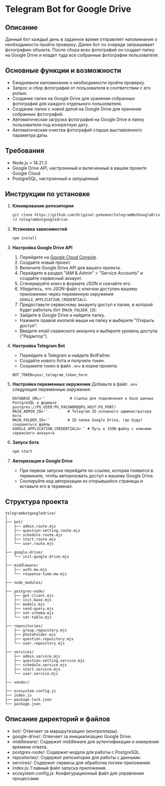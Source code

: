 # Telegram Bot for Google Drive

## Описание

Данный бот каждый день в заданное время отправляет напоминание о необходимости пройти проверку. Далее бот по очереди запрашивает фотографию объекта. После сбора всех фотографий он создает папку на Google Drive и кладет туда все собранные фотографии пользователя.

## Основные функции и возможности

- Ежедневное напоминание о необходимости пройти проверку.
- Запрос и сбор фотографий от пользователя в соответствии с его ролью.
- Создание папки на Google Drive для хранения собранных фотографий для каждого отдельного пользователя.
- Создание папки с новой датой на Google Drive для хранения собранных фотографий.
- Автоматическая загрузка фотографий на Google Drive в папку пользователя под конкретную дату.
- Автоматическая очистка фотографий старше выставленного параметра даты.

## Требования

- Node.js > 14.21.3
- Google Drive API, настроенный и включенный в вашем проекте Google Cloud
- PostgreSQL, настроенный и запущенный

## Инструкции по установке

1. **Клонирование репозитория**
    ```sh
    git clone https://github.com/Original-pokemon/telegramBotGoogleDrive.git
    cd telegrambotgoogledrive
    ```

2. **Установка зависимостей**
    ```sh
    npm install
    ```

3. **Настройка Google Drive API**
    1. Перейдите на [Google Cloud Console](https://console.cloud.google.com/).
    2. Создайте новый проект.
    3. Включите Google Drive API для вашего проекта.
    4. Перейдите в раздел "IAM & Admin" > "Service Accounts" и создайте сервисный аккаунт.
    5. Сгенерируйте ключ в формате JSON и скачайте его.
    6. Убедитесь, что JSON-файл с ключом доступен вашему приложению через переменную окружения `GOOGLE_APPLICATION_CREDENTIALS`.
    7. Предоставьте сервисному аккаунту доступ к папке, в которой будет работать бот (`MAIN_FOLDER_ID`):
    - Зайдите в Google Drive и найдите папку.
    - Нажмите правой кнопкой мыши на папку и выберите "Открыть доступ".
    - Введите email сервисного аккаунта и выберите уровень доступа ("Редактор").

4. **Настройка Telegram Bot**
    - Перейдите в Telegram и найдите BotFather.
    - Создайте нового бота и получите токен.
    - Сохраните токен в файл `.env` в корне проекта:
    ```env
    BOT_TOKEN=your_telegram_token_here
    ```

5. **Настройка переменных окружения**
    Добавьте в файл `.env` следующие переменные окружения:
    ```env
    DATABASE_URL=''           # Ссылка для подключения к базе данных PostgreSQL в формате postgres://PG_USER:PG_PASSWORD@PG_HOST:PG_PORT/
    MAIN_ADMIN_ID=''         # Telegram ID основного администратора бота
    MAIN_FOLDER_ID=''        # ID папки Google Drive, где будут сохраняться файлы
    GOOGLE_APPLICATION_CREDENTIALS='' # Путь к JSON-файлу с ключами сервисного аккаунта
    ```

6. **Запуск бота**
    ```sh
    npm start
    ```

7. **Авторизация в Google Drive**
    - При первом запуске перейдите по ссылке, которая появится в терминале, чтобы авторизовать доступ к вашему Google Drive.
    - Скопируйте код авторизации из открывшейся страницы и вставьте его в терминал.

## Структура проекта

```plaintext
telegrambotgoogledrive/
│
├── bot/
│   ├── admin.route.mjs
│   ├── question-setting.route.mjs
│   ├── schedule.route.mjs
│   ├── start.route.mjs
│   └── user.route.mjs
│
├── google-drive/
│   └── init-google-drive.mjs
│
├── middleware/
│   ├── auth.mw.mjs
│   └── response-time.mw.mjs
│
├── node_modules/
│
├── postgres-node/
│   ├── get-client.mjs
│   ├── init-base.mjs
│   ├── models.mjs
│   ├── send-query.mjs
│   ├── set-schema.mjs
│   └── set-table.mjs
│
├── repositories/
│   ├── group.repository.mjs
│   ├── photoFolder.mjs
│   ├── question.repository.mjs
│   └── user.repository.mjs
│
├── services/
│   ├── admin.service.mjs
│   ├── question-setting.service.mjs
│   ├── schedule.service.mjs
│   ├── start.service.mjs
│   └── user.service.mjs
│
├── vendor/
│
├── ecosystem.config.js
├── index.js
├── package-lock.json
└── package.json
```

## Описание директорий и файлов

- bot/: Отвечает за маршрутизацию (контроллеры).
- google-drive/: Отвечает за инициализацию Google Drive.
- middleware/: Содержит middleware для аутентификации и измерения времени ответа.
- postgres-node/: Содержит модули для работы с PostgreSQL.
- repositories/: Содержит репозитории для работы с данными.
- services/: Содержит сервисы для обработки логики приложения.
- index.js: Главный файл запуска приложения.
- ecosystem.config.js: Конфигурационный файл для управления процессами.
